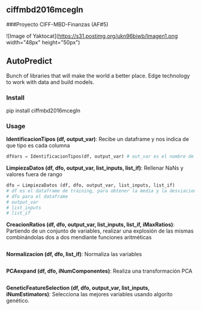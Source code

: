 ## ciffmbd2016mcegln
###Proyecto CIFF-MBD-Finanzas (AF#5)

![Image of Yaktocat](https://s31.postimg.org/ukn96biwb/Imagen1.png width="48px" height="50px")


## AutoPredict

Bunch of libraries that will make the world a better place. Edge technology to work with data and build models.

### Install

pip install ciffmbd2016mcegln

### Usage

**IdentificacionTipos (df, output_var)**: Recibe un dataframe y nos indica de que tipo es cada columna
```python
dfVars = IdentificacionTipos(df, output_var) # out_var es el nombre de la variable target
```

**LimpiezaDatos (df, dfo, output_var, list_inputs, list_if)**:   Rellenar NaNs y valores fuera de rango
```python
dfo = LimpiezaDatos (df, dfo, output_var, list_inputs, list_if)
# df es el dataframe de training, para obtener la media y la desviacion
# dfo para el dataframe
# output_var
# list_inputs
# list_if
```

**CreacionRatios (df, dfo, output_var, list_inputs, list_if, iMaxRatios)**: Partiendo de un conjunto de variables, realizar una explosión de las mismas combinándolas dos a dos mendiante funciones aritméticas
```python

```
**Normalizacion (df, dfo, list_if)**: Normaliza las variables
```python

```
**PCAexpand (df, dfo, iNumComponentes)**: Realiza una transformación PCA
```python

```
**GeneticFeatureSelection (df, dfo, output_var, list_inputs, iNumEstimators)**: Selecciona las mejores variables usando algorito genético.
```python

```
